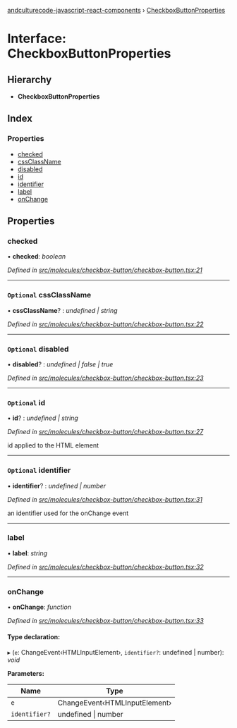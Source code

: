 [andculturecode-javascript-react-components](../README.md) › [CheckboxButtonProperties](checkboxbuttonproperties.md)

# Interface: CheckboxButtonProperties

## Hierarchy

* **CheckboxButtonProperties**

## Index

### Properties

* [checked](checkboxbuttonproperties.md#checked)
* [cssClassName](checkboxbuttonproperties.md#optional-cssclassname)
* [disabled](checkboxbuttonproperties.md#optional-disabled)
* [id](checkboxbuttonproperties.md#optional-id)
* [identifier](checkboxbuttonproperties.md#optional-identifier)
* [label](checkboxbuttonproperties.md#label)
* [onChange](checkboxbuttonproperties.md#onchange)

## Properties

###  checked

• **checked**: *boolean*

*Defined in [src/molecules/checkbox-button/checkbox-button.tsx:21](https://github.com/AndcultureCode/AndcultureCode.JavaScript.React.Components/blob/c9cfa12/src/molecules/checkbox-button/checkbox-button.tsx#L21)*

___

### `Optional` cssClassName

• **cssClassName**? : *undefined | string*

*Defined in [src/molecules/checkbox-button/checkbox-button.tsx:22](https://github.com/AndcultureCode/AndcultureCode.JavaScript.React.Components/blob/c9cfa12/src/molecules/checkbox-button/checkbox-button.tsx#L22)*

___

### `Optional` disabled

• **disabled**? : *undefined | false | true*

*Defined in [src/molecules/checkbox-button/checkbox-button.tsx:23](https://github.com/AndcultureCode/AndcultureCode.JavaScript.React.Components/blob/c9cfa12/src/molecules/checkbox-button/checkbox-button.tsx#L23)*

___

### `Optional` id

• **id**? : *undefined | string*

*Defined in [src/molecules/checkbox-button/checkbox-button.tsx:27](https://github.com/AndcultureCode/AndcultureCode.JavaScript.React.Components/blob/c9cfa12/src/molecules/checkbox-button/checkbox-button.tsx#L27)*

id applied to the HTML element

___

### `Optional` identifier

• **identifier**? : *undefined | number*

*Defined in [src/molecules/checkbox-button/checkbox-button.tsx:31](https://github.com/AndcultureCode/AndcultureCode.JavaScript.React.Components/blob/c9cfa12/src/molecules/checkbox-button/checkbox-button.tsx#L31)*

an identifier used for the onChange event

___

###  label

• **label**: *string*

*Defined in [src/molecules/checkbox-button/checkbox-button.tsx:32](https://github.com/AndcultureCode/AndcultureCode.JavaScript.React.Components/blob/c9cfa12/src/molecules/checkbox-button/checkbox-button.tsx#L32)*

___

###  onChange

• **onChange**: *function*

*Defined in [src/molecules/checkbox-button/checkbox-button.tsx:33](https://github.com/AndcultureCode/AndcultureCode.JavaScript.React.Components/blob/c9cfa12/src/molecules/checkbox-button/checkbox-button.tsx#L33)*

#### Type declaration:

▸ (`e`: ChangeEvent‹HTMLInputElement›, `identifier?`: undefined | number): *void*

**Parameters:**

Name | Type |
------ | ------ |
`e` | ChangeEvent‹HTMLInputElement› |
`identifier?` | undefined &#124; number |
